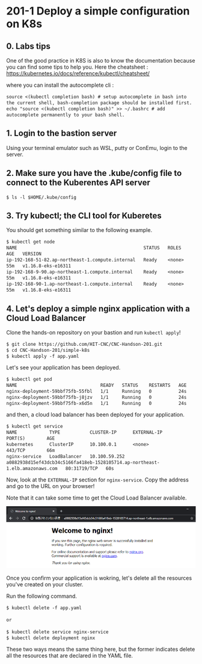 # 201-1 Deploy a simple configuration on K8s

## 0. Labs tips

One of the good practice in K8S is also to know the documentation because you can find some tips to help you. 
Here the cheatsheet : https://kubernetes.io/docs/reference/kubectl/cheatsheet/

where you can install the autocomplete cli :
```
source <(kubectl completion bash) # setup autocomplete in bash into the current shell, bash-completion package should be installed first.
echo "source <(kubectl completion bash)" >> ~/.bashrc # add autocomplete permanently to your bash shell.
```

## 1. Login to the bastion server

Using your terminal emulator such as WSL, putty or ConEmu, login to the server.

## 2. Make sure you have the .kube/config file to connect to the Kuberentes API server

```
$ ls -l $HOME/.kube/config
```

## 3. Try kubectl; the CLI tool for Kuberetes

You should get something similar to the following example.

```
$ kubectl get node
NAME                                               STATUS   ROLES    AGE   VERSION
ip-192-168-51-82.ap-northeast-1.compute.internal   Ready    <none>   55m   v1.16.8-eks-e16311
ip-192-168-9-90.ap-northeast-1.compute.internal    Ready    <none>   55m   v1.16.8-eks-e16311
ip-192-168-90-1.ap-northeast-1.compute.internal    Ready    <none>   55m   v1.16.8-eks-e16311
```

## 4. Let's deploy a simple nginx application with a Cloud Load Balancer

Clone the hands-on repository on your bastion and run `kubectl apply`!

```
$ git clone https://github.com/HIT-CNC/CNC-Handson-201.git
$ cd CNC-Handson-201/simple-k8s
$ kubectl apply -f app.yaml
```

Let's see your application has been deployed.

```
$ kubectl get pod
NAME                               READY   STATUS    RESTARTS   AGE
nginx-deployment-59bbf75fb-55fbl   1/1     Running   0          24s
nginx-deployment-59bbf75fb-j8jzv   1/1     Running   0          24s
nginx-deployment-59bbf75fb-x6d5n   1/1     Running   0          24s
```

and then, a cloud load balancer has been deployed for your application.

```
$ kubectl get service
NAME            TYPE           CLUSTER-IP      EXTERNAL-IP                                                                    PORT(S)        AGE
kubernetes      ClusterIP      10.100.0.1      <none>                                                                         443/TCP        66m
nginx-service   LoadBalancer   10.100.59.252   a0882938d15ef43dcb34c5166fa418eb-1528105714.ap-northeast-1.elb.amazonaws.com   80:31719/TCP   60s
```

Now, look at the `EXTERNAL-IP` section for `nginx-service`. Copy the address and go to the URL on your browser!

Note that it can take some time to get the Cloud Load Balancer available.

![](img/nginx.png)

Once you confirm your application is wokring, let's delete all the resources you've created on your cluster.

Run the following command.

```
$ kubectl delete -f app.yaml

or

$ kubectl delete service nginx-service
$ kubectl delete deployment nginx
```

These two ways means the same thing here, but the former indicates delete all the resources that are declared in the YAML file.

